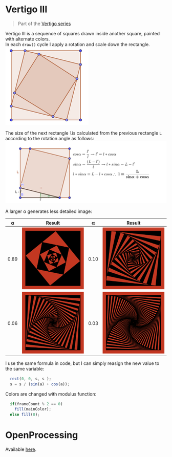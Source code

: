 # Vertigo III
> Part of the [Vertigo series](./p5jsVertigo/)  

Vertigo III is a sequence of squares drawn inside another square, painted with alternate colors.  
In each `draw()` cycle I apply a rotation and scale down the rectangle.  
![](./images/squarerotation.png)

The size of the next rectangle `l`is calculated from the previous rectangle `L` according to the rotation angle as follows:  
![](./images/squarecalc.png)  

A larger &alpha; generates less detailed image:  

&alpha;|Result|&alpha;|Result
---|---|---|---|
0.89|![s alpha](./images/vertigoIII_large_alpha.png)|0.10|![m alpha](./images/vertigoIII_alpha_011.png)
0.06|![l alpha](./images/vertigoIII_alpha_006.png)|0.03|![l alpha](./images/vertigoIII_alpha_003.png)


I use the same formula in code, but I can simply reasign the new value to the same variable:
```javascript
  rect(0, 0, s, s );
  s = s / (sin(a) + cos(a));
```



Colors are changed with modulus function:  
```javascript
  if(frameCount % 2 == 0)
    fill(mainColor);
  else fill(0);
```

# OpenProcessing
Available [here](https://www.openprocessing.org/sketch/544091).
